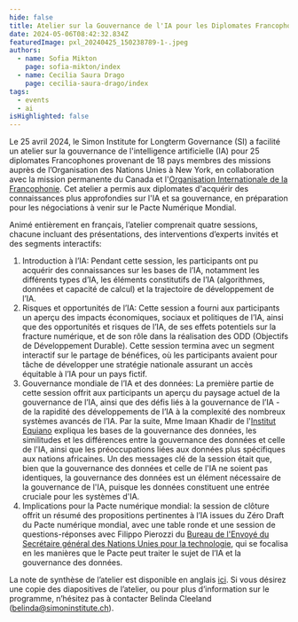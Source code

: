 ```yaml
---
hide: false
title: Atelier sur la Gouvernance de l'IA pour les Diplomates Francophones à New York
date: 2024-05-06T08:42:32.834Z
featuredImage: pxl_20240425_150238789-1-.jpeg
authors:
  - name: Sofia Mikton
    page: sofia-mikton/index
  - name: Cecilia Saura Drago
    page: cecilia-saura-drago/index
tags:
  - events
  - ai
isHighlighted: false
---
```

Le 25 avril 2024, le Simon Institute for Longterm Governance (SI) a facilité un atelier sur la gouvernance de l'intelligence artificielle (IA) pour 25 diplomates Francophones provenant de 18 pays membres des missions auprès de l’Organisation des Nations Unies à New York, en collaboration avec la mission permanente du Canada et l'[Organisation Internationale de la Francophonie](https://www.francophonie.org/). Cet atelier a permis aux diplomates d'acquérir des connaissances plus approfondies sur l'IA et sa gouvernance, en préparation pour les négociations à venir sur le Pacte Numérique Mondial.

Animé entièrement en français, l’atelier comprenait quatre sessions, chacune incluant des présentations, des interventions d’experts invités et des segments interactifs:

1. Introduction à l’IA: Pendant cette session, les participants ont pu acquérir des connaissances sur les bases de l’IA, notamment les différents types d’IA, les éléments constitutifs de l’IA (algorithmes, données et capacité de calcul) et la trajectoire de développement de l’IA. 
2. Risques et opportunités de l’IA: Cette session a fourni aux participants un aperçu des impacts économiques, sociaux et politiques de l’IA, ainsi que des opportunités et risques de l’IA, de ses effets potentiels sur la fracture numérique, et de son rôle dans la réalisation des ODD (Objectifs de Développement Durable). Cette session termina avec un segment interactif sur le partage de bénéfices, où les participants avaient pour tâche de développer une stratégie nationale assurant un accès équitable à l’IA pour un pays fictif. 
3. Gouvernance mondiale de l’IA et des données: La première partie de cette session offrit aux participants un aperçu du paysage actuel de la gouvernance de l’IA, ainsi que des défis liés à la gouvernance de l’IA - de la rapidité des développements de l’IA à la complexité des nombreux systèmes avancés de l’IA. Par la suite, Mme Imaan Khadir de l'[Institut Equiano](https://www.equiano.institute/) expliqua les bases de la gouvernance des données, les similitudes et les différences entre la gouvernance des données et celle de l'IA, ainsi que les préoccupations liées aux données plus spécifiques aux nations africaines. Un des messages clé de la session était que, bien que la gouvernance des données et celle de l'IA ne soient pas identiques, la gouvernance des données est un élément nécessaire de la gouvernance de l'IA, puisque les données constituent une entrée cruciale pour les systèmes d'IA.
4. Implications pour la Pacte numérique mondial: la session de clôture offrit un résumé des propositions pertinentes à l’IA issues du Zéro Draft du Pacte numérique mondial, avec une table ronde et une session de questions-réponses avec Filippo Pierozzi du [Bureau de l'Envoyé du Secrétaire général des Nations Unies pour la technologie](https://www.un.org/techenvoy/fr/content/about#:~:text=Envoy%C3%A9%20pour%20les%20technologies%2C%20M.&text=Amandeep%20Singh%20Gill-,M.,%C3%A0%20la%20mi%2Djuillet%202022.), qui se focalisa en les manières que le Pacte peut traiter le sujet de l’IA et la gouvernance des données.

La note de synthèse de l’atelier est disponible en anglais [ici](https://drive.google.com/file/d/1htQkPBLSzxYGdNAVi8eSwGe4VDr_MGF5/view?usp=sharing). Si vous désirez une copie des diapositives de l’atelier, ou pour plus d’information sur le programme, n’hésitez pas à contacter Belinda Cleeland ([belinda@simoninstitute.ch](mailto:belinda@simoninstitute.ch)).